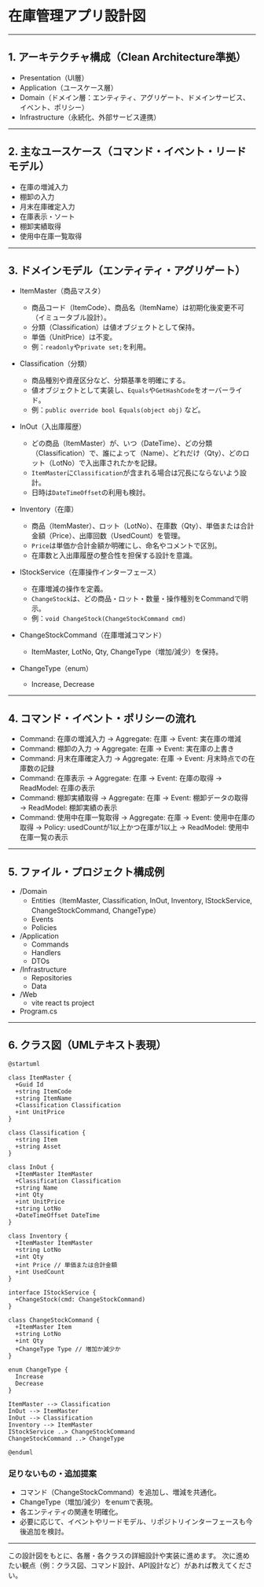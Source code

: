 # 在庫管理アプリ設計図

---

## 1. アーキテクチャ構成（Clean Architecture準拠）

- Presentation（UI層）
- Application（ユースケース層）
- Domain（ドメイン層：エンティティ、アグリゲート、ドメインサービス、イベント、ポリシー）
- Infrastructure（永続化、外部サービス連携）

---

## 2. 主なユースケース（コマンド・イベント・リードモデル）

- 在庫の増減入力
- 棚卸の入力
- 月末在庫確定入力
- 在庫表示・ソート
- 棚卸実績取得
- 使用中在庫一覧取得

---

## 3. ドメインモデル（エンティティ・アグリゲート）

- ItemMaster（商品マスタ）
  - 商品コード（ItemCode）、商品名（ItemName）は初期化後変更不可（イミュータブル設計）。
  - 分類（Classification）は値オブジェクトとして保持。
  - 単価（UnitPrice）は不変。
  - 例：`readonly`や`private set;`を利用。

- Classification（分類）
  - 商品種別や資産区分など、分類基準を明確にする。
  - 値オブジェクトとして実装し、`Equals`や`GetHashCode`をオーバーライド。
  - 例：`public override bool Equals(object obj)` など。

- InOut（入出庫履歴）
  - どの商品（ItemMaster）が、いつ（DateTime）、どの分類（Classification）で、誰によって（Name）、どれだけ（Qty）、どのロット（LotNo）で入出庫されたかを記録。
  - `ItemMaster`に`Classification`が含まれる場合は冗長にならないよう設計。
  - 日時は`DateTimeOffset`の利用も検討。

- Inventory（在庫）
  - 商品（ItemMaster）、ロット（LotNo）、在庫数（Qty）、単価または合計金額（Price）、出庫回数（UsedCount）を管理。
  - `Price`は単価か合計金額か明確にし、命名やコメントで区別。
  - 在庫数と入出庫履歴の整合性を担保する設計を意識。

- IStockService（在庫操作インターフェース）
  - 在庫増減の操作を定義。
  - `ChangeStock`は、どの商品・ロット・数量・操作種別をCommandで明示。
  - 例：`void ChangeStock(ChangeStockCommand cmd)`

- ChangeStockCommand（在庫増減コマンド）
  - ItemMaster, LotNo, Qty, ChangeType（増加/減少）を保持。

- ChangeType（enum）
  - Increase, Decrease

---

## 4. コマンド・イベント・ポリシーの流れ

- Command: 在庫の増減入力 → Aggregate: 在庫 → Event: 実在庫の増減
- Command: 棚卸の入力 → Aggregate: 在庫 → Event: 実在庫の上書き
- Command: 月末在庫確定入力 → Aggregate: 在庫 → Event: 月末時点での在庫数の記録
- Command: 在庫表示 → Aggregate: 在庫 → Event: 在庫の取得 → ReadModel: 在庫の表示
- Command: 棚卸実績取得 → Aggregate: 在庫 → Event: 棚卸データの取得 → ReadModel: 棚卸実績の表示
- Command: 使用中在庫一覧取得 → Aggregate: 在庫 → Event: 使用中在庫の取得 → Policy: usedCountが1以上かつ在庫が1以上 → ReadModel: 使用中在庫一覧の表示

---

## 5. ファイル・プロジェクト構成例

- /Domain
  - Entities（ItemMaster, Classification, InOut, Inventory, IStockService, ChangeStockCommand, ChangeType）
  - Events
  - Policies
- /Application
  - Commands
  - Handlers
  - DTOs
- /Infrastructure
  - Repositories
  - Data
- /Web
  - vite react ts project
- Program.cs

---

## 6. クラス図（UMLテキスト表現）

```plantuml
@startuml

class ItemMaster {
  +Guid Id
  +string ItemCode
  +string ItemName
  +Classification Classification
  +int UnitPrice
}

class Classification {
  +string Item
  +string Asset
}

class InOut {
  +ItemMaster ItemMaster
  +Classification Classification
  +string Name
  +int Qty
  +int UnitPrice
  +string LotNo
  +DateTimeOffset DateTime
}

class Inventory {
  +ItemMaster ItemMaster
  +string LotNo
  +int Qty
  +int Price // 単価または合計金額
  +int UsedCount
}

interface IStockService {
  +ChangeStock(cmd: ChangeStockCommand)
}

class ChangeStockCommand {
  +ItemMaster Item
  +string LotNo
  +int Qty
  +ChangeType Type // 増加か減少か
}

enum ChangeType {
  Increase
  Decrease
}

ItemMaster --> Classification
InOut --> ItemMaster
InOut --> Classification
Inventory --> ItemMaster
IStockService ..> ChangeStockCommand
ChangeStockCommand ..> ChangeType

@enduml
```

### 足りないもの・追加提案
- コマンド（ChangeStockCommand）を追加し、増減を共通化。
- ChangeType（増加/減少）をenumで表現。
- 各エンティティの関連を明確化。
- 必要に応じて、イベントやリードモデル、リポジトリインターフェースも今後追加を検討。

---

この設計図をもとに、各層・各クラスの詳細設計や実装に進めます。
次に進めたい観点（例：クラス図、コマンド設計、API設計など）があれば教えてください。

